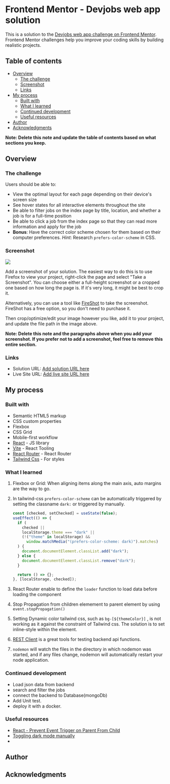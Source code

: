 # Frontend Mentor - Devjobs web app solution

This is a solution to the [Devjobs web app challenge on Frontend Mentor](https://www.frontendmentor.io/challenges/devjobs-web-app-HuvC_LP4l). Frontend Mentor challenges help you improve your coding skills by building realistic projects.

## Table of contents

- [Overview](#overview)
  - [The challenge](#the-challenge)
  - [Screenshot](#screenshot)
  - [Links](#links)
- [My process](#my-process)
  - [Built with](#built-with)
  - [What I learned](#what-i-learned)
  - [Continued development](#continued-development)
  - [Useful resources](#useful-resources)
- [Author](#author)
- [Acknowledgments](#acknowledgments)

**Note: Delete this note and update the table of contents based on what sections you keep.**

## Overview

### The challenge

Users should be able to:

- View the optimal layout for each page depending on their device's screen size
- See hover states for all interactive elements throughout the site
- Be able to filter jobs on the index page by title, location, and whether a job is for a full-time position
- Be able to click a job from the index page so that they can read more information and apply for the job
- **Bonus**: Have the correct color scheme chosen for them based on their computer preferences. _Hint_: Research `prefers-color-scheme` in CSS.

### Screenshot

![](./screenshot.jpg)

Add a screenshot of your solution. The easiest way to do this is to use Firefox to view your project, right-click the page and select "Take a Screenshot". You can choose either a full-height screenshot or a cropped one based on how long the page is. If it's very long, it might be best to crop it.

Alternatively, you can use a tool like [FireShot](https://getfireshot.com/) to take the screenshot. FireShot has a free option, so you don't need to purchase it.

Then crop/optimize/edit your image however you like, add it to your project, and update the file path in the image above.

**Note: Delete this note and the paragraphs above when you add your screenshot. If you prefer not to add a screenshot, feel free to remove this entire section.**

### Links

- Solution URL: [Add solution URL here](https://your-solution-url.com)
- Live Site URL: [Add live site URL here](https://your-live-site-url.com)

## My process

### Built with

- Semantic HTML5 markup
- CSS custom properties
- Flexbox
- CSS Grid
- Mobile-first workflow
- [React](https://reactjs.org/) - JS library
- [Vite](https://vitejs.dev/) - React Tooling
- [React Router](https://reactrouter.com/en/main) - React Router
- [Tailwind Css](https://tailwindcss.com/) - For styles

### What I learned

1. Flexbox or Grid: When aligning items along the main axis, auto margins are the way to go.
2. In tailwind-css `prefers-color-scheme` can be automatically triggered by setting the classname `dark:` or triggered by manually.

   ```javascript
   const [checked, setChecked] = useState(false);
   useEffect(() => {
     if (
       checked ||
       localStorage.theme === "dark" ||
       (!("theme" in localStorage) &&
         window.matchMedia("(prefers-color-scheme: dark)").matches)
     ) {
       document.documentElement.classList.add("dark");
     } else {
       document.documentElement.classList.remove("dark");
     }

     return () => {};
   }, [localStorage, checked]);
   ```

3. React Router enable to define the `loader` function to load data before loading the component
4. Stop Propagation from children elemement to parent element by using `event.stopPropagation()`
5. Setting Dynamic color tailwind css, such as `bg-[${themeColor}]` , is not working as it against the constraint of Tailwind css. The solution is to set inline-style within the element.
6. [REST Client](https://marketplace.visualstudio.com/items?itemName=humao.rest-client) is a great tools for testing backend api functions.
7. `nodemon` will watch the files in the directory in which nodemon was started, and if any files change, nodemon will automatically restart your node application.

### Continued development

- Load json data from backend
- search and filter the jobs
- connect the backend to Database(mongoDb)
- Add Unit test.
- deploy it with a docker.

### Useful resources

- [React - Prevent Event Trigger on Parent From Child](https://stackoverflow.com/questions/37568550/react-prevent-event-trigger-on-parent-from-child)
- [Toggling dark mode manually](https://v2.tailwindcss.com/docs/dark-mode)
-

## Author

## Acknowledgments
